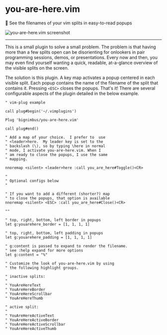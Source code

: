 # you-are-here.vim
📌 See the filenames of your vim splits in easy-to-read popups

![you-are-here.vim screenshot](https://ghcdn.rawgit.org/bignimbus/you-are-here.vim/master/assets/you-are-here.png)

---

This is a small plugin to solve a small problem.
The problem is that having more than a few splits
open can be disorienting for onlookers in pair
programming sessions, demos, or presentations.
Every now and then, you may even find yourself
wanting a quick, readable, at-a-glance overview of
the visible splits on the screen.

The solution is this plugin. A key map activates
a popup centered in each visible split.  Each popup
contains the name of the filename of the split that
contains it.  Pressing `<ESC>` closes the popups.
That's it!  There are several configurable aspects
of the plugin detailed in the below example.

```vim
" vim-plug example

call plug#begin('~/.vimplugins')

Plug 'bignimbus/you-are-here.vim'

call plug#end()

" Add a map of your choice.  I prefer to  use
" <leader>here.  My leader key is set to the
" backslash (\), so by typing \here in normal
" mode, I activate you-are-here.vim. When I
" am ready to close the popups, I use the same
" mapping.

nnoremap <silent> <leader>here :call you_are_here#Toggle()<CR>

"
" Optional configs below
"

" If you want to add a different (shorter?) map
" to close the popups, that option is available
nnoremap <silent> <ESC> :call you_are_here#Close()<CR>

""

" top, right, bottom, left border in popups
let g:youarehere_border = [1, 1, 1, 1]

" top, right, bottom, left padding in popups
let g:youarehere_padding = [1, 1, 1, 1]

" g:content is passed to expand to render the filename.
" see :help expand for more options
let g:content = "%"

" Customize the look of you-are-here.vim by using
" the following highlight groups.

" inactive splits:
"
" YouAreHereText
" YouAreHereBorder
" YouAreHereScrollbar
" YouAreHereThumb

" active split:
"
" YouAreHereActiveText
" YouAreHereActiveBorder
" YouAreHereActiveScrollbar
" YouAreHereActiveThumb
```
